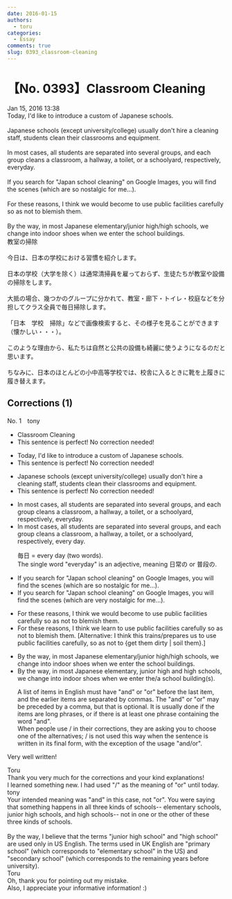 ```yaml
---
date: 2016-01-15
authors:
  - toru
categories:
  - Essay
comments: true
slug: 0393_classroom-cleaning
---
```


# 【No. 0393】Classroom Cleaning
<div class="date">Jan 15, 2016 13:38</div>
<div id="post"><div id="body_show_ori">
Today, I'd like to introduce a custom of Japanese schools.<br/><br/>Japanese schools (except university/college) usually don't hire a cleaning staff,  students clean their classrooms and equipment.<br/><br/>In most cases, all students are separated into several groups, and each group cleans a classroom, a hallway, a toilet, or a schoolyard, respectively, everyday.<br/><br/>If you search for "Japan school cleaning" on Google Images, you will find the scenes (which are so nostalgic for me...).<br/><br/>For these reasons, I think we would become to use public facilities carefully so as not to blemish them.<br/><br/>By the way, in most Japanese elementary/junior high/high schools, we change into indoor shoes when we enter the school buildings.
</div></div>

<!-- more -->

<div id="post_ja"><div id="body_show_mo">
教室の掃除<br/><br/>今日は、日本の学校における習慣を紹介します。<br/><br/>日本の学校（大学を除く）は通常清掃員を雇っておらず、生徒たちが教室や設備の掃除をします。<br/><br/>大抵の場合、幾つかのグループに分かれて、教室・廊下・トイレ・校庭などを分担してクラス全員で毎日掃除します。<br/><br/>「日本　学校　掃除」などで画像検索すると、その様子を見ることができます（懐かしい・・・）。<br/><br/>このような理由から、私たちは自然と公共の設備も綺麗に使うようになるのだと思います。<br/><br/>ちなみに、日本のほとんどの小中高等学校では、校舎に入るときに靴を上履きに履き替えます。
</div></div>

## Corrections (1)
<div id="block"><div class="first_name"> No. 1　<span class="just_name">tony</span></div><div id="block2">
<ul class="correction_field">
<li class="incorrect">Classroom Cleaning</li>
<li class="corrected perfect">This sentence is perfect! No correction needed!</li>
</ul>
<ul class="correction_field">
<li class="incorrect">Today, I'd like to introduce a custom of Japanese schools.</li>
<li class="corrected perfect">This sentence is perfect! No correction needed!</li>
</ul>
<ul class="correction_field">
<li class="incorrect">Japanese schools (except university/college) usually don't hire a cleaning staff,  students clean their classrooms and equipment.</li>
<li class="corrected perfect">This sentence is perfect! No correction needed!</li>
</ul>
<ul class="correction_field">
<li class="incorrect">In most cases, all students are separated into several groups, and each group cleans a classroom, a hallway, a toilet, or a schoolyard, respectively, everyday.</li>
<li class="corrected correct">
In most cases, all students are separated into several groups, and each group cleans a classroom, a hallway, a toilet, or a schoolyard, respectively, <span class="f_red">every day</span>.
<p class="correction_comment">毎日 = every day (two words).<br/>The single word "everyday" is an adjective, meaning 日常の or 普段の.</p>
</li>
</ul>
<ul class="correction_field">
<li class="incorrect">If you search for "Japan school cleaning" on Google Images, you will find the scenes (which are so nostalgic for me...).</li>
<li class="corrected correct">
If you search for "Japan school cleaning" on Google Images, you will find the scenes (which are <span class="f_blue">very</span> nostalgic for me...).
</li>
</ul>
<ul class="correction_field">
<li class="incorrect">For these reasons, I think we would become to use public facilities carefully so as not to blemish them.</li>
<li class="corrected correct">
For these reasons, I think we <span class="f_red">learn</span> to use public facilities carefully so as not to blemish them. [Alternative: I think this trains/prepares us to use public facilities carefully, so as not to {get them dirty | soil them}.]
</li>
</ul>
<ul class="correction_field">
<li class="incorrect">By the way, in most Japanese elementary/junior high/high schools, we change into indoor shoes when we enter the school buildings.</li>
<li class="corrected correct">
By the way, in most Japanese elementary<span class="f_red">, j</span>unior high <span class="f_red">and</span> high schools, we change into indoor shoes when we enter the/a school building(s).
<p class="correction_comment">A list of items in English must have "and" or "or" before the last item, and the earlier items are separated by commas. The "and" or "or" may be preceded by a comma, but that is optional. It is usually done if the items are long phrases, or if there is at least one phrase containing the word "and".<br/>When people use / in their corrections, they are asking you to choose one of the alternatives; / is not used this way when the sentence is written in its final form, with the exception of the usage "and/or".</p>
</li>
</ul>
<p class="comment_small">
 Very well written!
</p>

</div><div class="name"><span class="just_name">Toru</span><br>
Thank you very much for the corrections and your kind explanations!<br/>I learned something new. I had used "/" as the meaning of "or" until today.
</div>
<div class="name"><span class="just_name">tony</span><br>
Your intended meaning was "and" in this case, not "or". You were saying that something happens in all three kinds of schools-- elementary schools, junior high schools, and high schools-- not in one or the other of these three kinds of schools.<br/><br/>By the way, I believe that the terms "junior high school" and "high school" are used only in US English. The terms used in UK English are "primary school" (which corresponds to "elementary school" in the US) and "secondary school" (which corresponds to the remaining years before university).
</div>
<div class="name"><span class="just_name">Toru</span><br>
Oh, thank you for pointing out my mistake.<br/>Also, I appreciate your informative information! :)
</div>
</div>
